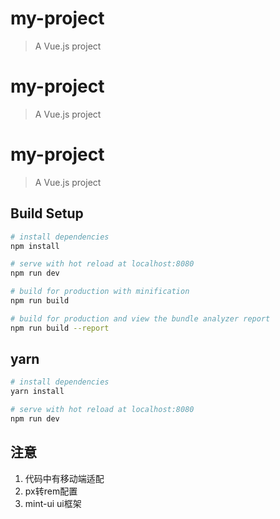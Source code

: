 # my-project

> A Vue.js project

# my-project

> A Vue.js project

# my-project

> A Vue.js project

## Build Setup

``` bash
# install dependencies
npm install

# serve with hot reload at localhost:8080
npm run dev

# build for production with minification
npm run build

# build for production and view the bundle analyzer report
npm run build --report
```

## yarn

``` bash
# install dependencies
yarn install

# serve with hot reload at localhost:8080
npm run dev
```
## 注意
1. 代码中有移动端适配
2. px转rem配置
3. mint-ui ui框架
